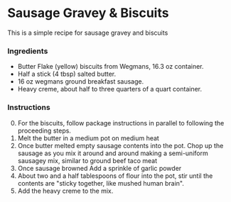 # Sausage Gravey & Biscuits

This is a simple recipe for sausage gravey and biscuits

### Ingredients

* Butter Flake (yellow) biscuits from Wegmans, 16.3 oz container.
* Half a stick (4 tbsp) salted butter.
* 16 oz wegmans ground breakfast sausage.
* Heavy creme, about half to three quarters of a quart container.

### Instructions

0. For the biscuits, follow package instructions in parallel to following the proceeding steps.
1. Melt the butter in a medium pot on medium heat
2. Once butter melted empty sausage contents into the pot. Chop up the sausage as you mix it around and around making a semi-uniform sausagey mix, similar to ground beef taco meat
3. Once sausage browned Add a sprinkle of garlic powder
4. About two and a half tablespoons of flour into the pot, stir until the contents are "sticky together, like mushed human brain".
5. Add the heavy creme to the mix.